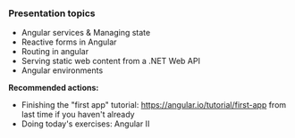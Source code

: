 ### Presentation topics
- Angular services & Managing state
- Reactive forms in Angular
- Routing in angular
- Serving static web content from a .NET Web API 
- Angular environments

**Recommended actions:**
- Finishing the "first app" tutorial: https://angular.io/tutorial/first-app from last time if you haven't already
- Doing today's exercises: Angular II